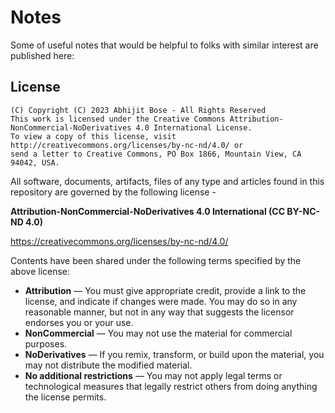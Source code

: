 # Notes

Some of useful notes that would be helpful to folks with similar interest are published here:

## License

```
(C) Copyright (C) 2023 Abhijit Bose - All Rights Reserved
This work is licensed under the Creative Commons Attribution-NonCommercial-NoDerivatives 4.0 International License. 
To view a copy of this license, visit http://creativecommons.org/licenses/by-nc-nd/4.0/ or 
send a letter to Creative Commons, PO Box 1866, Mountain View, CA 94042, USA.
```

All software, documents, artifacts, files of any type and articles 
found in this repository are governed by the following license -

**Attribution-NonCommercial-NoDerivatives 4.0 International (CC BY-NC-ND 4.0)** 

<https://creativecommons.org/licenses/by-nc-nd/4.0/>

Contents have been shared under the following terms specified by the above license:
- **Attribution** — You must give appropriate credit, provide a link to the license, and indicate if changes were made. You may do so in any reasonable manner, but not in any way that suggests the licensor endorses you or your use. 
- **NonCommercial** — You may not use the material for commercial purposes. 
- **NoDerivatives** — If you remix, transform, or build upon the material, you may not distribute the modified material. 
- **No additional restrictions** — You may not apply legal terms or technological measures that legally restrict others from doing anything the license permits.
